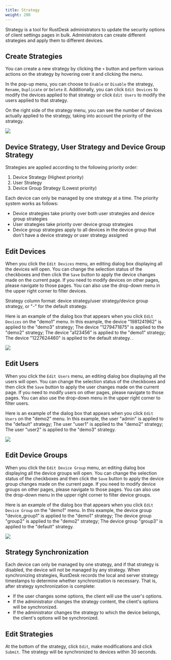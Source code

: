 ```yaml
---
title: Strategy
weight: 200
---
```


Strategy is a tool for RustDesk administrators to update the security options of client settings pages in bulk. Administrators can create different strategies and apply them to different devices.

## Create Strategies

You can create a new strategy by clicking the `+` button and perform various actions on the strategy by hovering over it and clicking the menu.

In the pop-up menu, you can choose to `Enable` or `Disable` the strategy, `Rename`, `Duplicate` or `Delete` it. Additionally, you can click `Edit Devices` to modify the devices applied to that strategy or click `Edit Users` to modify the users applied to that strategy.

On the right side of the strategy menu, you can see the number of devices actually applied to the strategy, taking into account the priority of the strategy.

![](/docs/en/self-host/rustdesk-server-pro/strategy/images/strategy_menu.png)

## Device Strategy, User Strategy and Device Group Strategy

Strategies are applied according to the following priority order:
1. Device Strategy (Highest priority)
2. User Strategy
3. Device Group Strategy (Lowest priority)

Each device can only be managed by one strategy at a time. The priority system works as follows:
- Device strategies take priority over both user strategies and device group strategies
- User strategies take priority over device group strategies
- Device group strategies apply to all devices in the device group that don't have a device strategy or user strategy assigned


## Edit Devices

When you click the `Edit Devices` menu, an editing dialog box displaying all the devices will open. You can change the selection status of the checkboxes and then click the `Save` button to apply the device changes made on the current page. If you need to modify devices on other pages, please navigate to those pages. You can also use the drop-down menu in the upper right corner to filter devices.

Strategy column format: device strategy/user strategy/device group strategy, or "-" for the default strategy.

Here is an example of the dialog box that appears when you click `Edit Devices` on the "demo1" menu. In this example, the device "1981241962" is applied to the "demo3" strategy; The device "1279471875" is applied to the "demo2" strategy; The device "a123456" is applied to the "demo1" strategy; The device "1227624460" is applied to the default strategy.
.

![](/docs/en/self-host/rustdesk-server-pro/strategy/images/edit_devices.png)

## Edit Users

When you click the `Edit Users` menu, an editing dialog box  displaying all the users will open. You can change the selection status of the checkboxes and then click the `Save` button to apply the user changes made on the current page. If you need to modify users on other pages, please navigate to those pages. You can also use the drop-down menu in the upper right corner to filter users.

Here is an example of the dialog box that appears when you click `Edit Users` on the "demo2" menu. In this example, the user "admin" is applied to the "default" strategy; The user "user1" is applied to the "demo2" strategy; The user "user2" is applied to the "demo3" strategy.

![](/docs/en/self-host/rustdesk-server-pro/strategy/images/edit_users.png)

## Edit Device Groups

When you click the `Edit Device Group` menu, an editing dialog box displaying all the device groups will open. You can change the selection status of the checkboxes and then click the `Save` button to apply the device group changes made on the current page. If you need to modify device groups on other pages, please navigate to those pages. You can also use the drop-down menu in the upper right corner to filter device groups.

Here is an example of the dialog box that appears when you click `Edit Device Group` on the "demo1" menu. In this example, the device group "device_group1" is applied to the "demo1" strategy; The device group "group2" is applied to the "demo2" strategy; The device group "group3" is applied to the "default" strategy.

![](/docs/en/self-host/rustdesk-server-pro/strategy/images/edit_device_groups.png)

## Strategy Synchronization

Each device can only be managed by one strategy, and if that strategy is disabled, the device will not be managed by any strategy. When synchronizing strategies, RustDesk records the local and server strategy timestamps to determine whether synchronization is necessary. That is, after strategy synchronization is complete:

* If the user changes some options, the client will use the user's options.
* If the administrator changes the strategy content, the client's options will be synchronized.
* If the administrator changes the strategy to which the device belongs, the client's options will be synchronized.

## Edit Strategies

At the bottom of the strategy, click `Edit`, make modifications and click `Submit`. The strategy will be synchronized to devices within 30 seconds.

